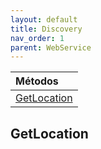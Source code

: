 ```yaml
---
layout: default
title: Discovery
nav_order: 1
parent: WebService
---
```


| Métodos       |
|:-------------|
| [GetLocation](#GetLocation)| 


## GetLocation